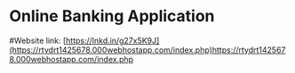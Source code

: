 # Online Banking Application
#Website link: [https://lnkd.in/g27x5K9J](https://rtydrt1425678.000webhostapp.com/index.php)https://rtydrt1425678.000webhostapp.com/index.php
